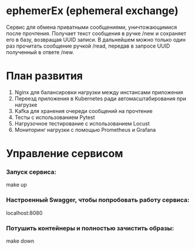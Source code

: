 # ephemerEx (ephemeral exchange)

Сервис для обмена приватными сообщениями, уничтожающимися после прочтения.
Получает текст сообщения в ручке /new и сохраняет его в базу, возвращая UUID записи.
В дальнейшем можно только один раз прочитать сообщение ручкой /read, передав в запросе UUID полученный в ответе /new.

# План развития
1. Nginx для балансировки нагрузки между инстансами приложения
2. Переезд приложения в Kubernetes ради автомасштабирования при нагрузке
3. Kafka для хранения очереди сообщений на прочтение
4. Тесты с использованием Pytest
5. Нагрузочное тестирование с использованием Locust
6. Мониторинг нагрузки с помощью Prometheus и Grafana


# Управление сервисом

### Запуск сервиса:
make up

### Настроенный Swagger, чтобы попробовать работу сервиса:
localhost:8080

### Потушить контейнеры и полностью зачистить образы:
make down
